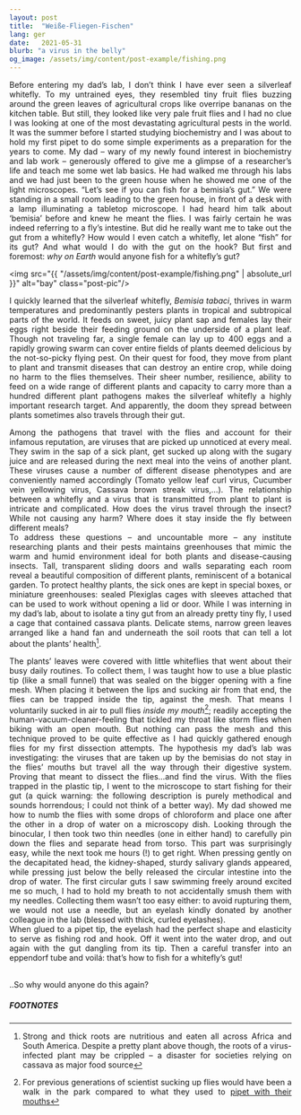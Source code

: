 ```yaml
---
layout: post
title:  "Weiße-Fliegen-Fischen"
lang: ger
date:   2021-05-31
blurb: "a virus in the belly"
og_image: /assets/img/content/post-example/fishing.png
---
```

<style>body {text-align: justify}</style>

Before entering my dad’s lab, I don’t think I have ever seen a silverleaf whitefly. To my untrained eyes, they resembled tiny fruit flies buzzing around the green leaves of agricultural crops like overripe bananas on the kitchen table. But still, they looked like very pale fruit flies and I had no clue I was looking at one of the most devastating agricultural pests in the world. It was the summer before I started studying biochemistry and I was about to hold my first pipet to do some simple experiments as a preparation for the years to come. My dad – wary of my newly found interest in biochemistry and lab work – generously offered to give me a glimpse of a researcher’s life and teach me some wet lab basics. He had walked me through his labs and we had just been to the green house when he showed me one of the light microscopes. “Let’s see if you can fish for a bemisia’s gut.” We were standing in a small room leading to the green house, in front of a desk with a lamp illuminating a tabletop microscope. I had heard him talk about ‘bemisia’ before and knew he meant the flies. I was fairly certain he was indeed referring to a fly’s intestine. But did he really want me to take out the gut from a whitefly? How would I even catch a whitefly, let alone “fish” for its gut? And what would I do with the gut on the hook? But first and foremost: *why on Earth* would anyone fish for a whitefly’s gut?

<img src="{{ "/assets/img/content/post-example/fishing.png" | absolute_url }}" alt="bay" class="post-pic"/>

I quickly learned that the silverleaf whitefly, *Bemisia tabaci*, thrives in warm temperatures and predominantly pesters plants in tropical and subtropical parts of the world. It feeds on sweet, juicy plant sap and females lay their eggs right beside their feeding ground on the underside of a plant leaf. Though not traveling far, a single female can lay up to 400 eggs and a rapidly growing swarm can cover entire fields of plants deemed delicious by the not-so-picky flying pest. On their quest for food, they move from plant to plant and transmit diseases that can destroy an entire crop, while doing no harm to the flies themselves. Their sheer number, resilience, ability to feed on a wide range of different plants and capacity to carry more than a hundred different plant pathogens makes the silverleaf whitefly a highly important research target. And apparently, the doom they spread between plants sometimes also travels through their gut.

Among the pathogens that travel with the flies and account for their infamous reputation, are viruses that are picked up unnoticed at every meal. They swim in the sap of a sick plant, get sucked up along with the sugary juice and are released during the next meal into the veins of another plant. These viruses cause a number of different disease phenotypes and are conveniently named accordingly (Tomato yellow leaf curl virus, Cucumber vein yellowing virus, Cassava brown streak virus,…). The relationship between a whitefly and a virus that is transmitted from plant to plant is intricate and complicated. How does the virus travel through the insect? While not causing any harm? Where does it stay inside the fly between different meals?   
To address these questions – and uncountable more – any institute researching plants and their pests maintains greenhouses that mimic the warm and humid environment ideal for both plants and disease-causing insects. Tall, transparent sliding doors and walls separating each room reveal a beautiful composition of different plants, reminiscent of a botanical garden. To protect healthy plants, the sick ones are kept in special boxes, or miniature greenhouses: sealed Plexiglas cages with sleeves attached that can be used to work without opening a lid or door. While I was interning in my dad’s lab, about to isolate a tiny gut from an already pretty tiny fly, I used a cage that contained cassava plants. Delicate stems, narrow green leaves arranged like a hand fan and underneath the soil roots that can tell a lot about the plants’ health[^1]. 

The plants’ leaves were covered with little whiteflies that went about their busy daily routines. To collect them, I was taught how to use a blue plastic tip (like a small funnel) that was sealed on the bigger opening with a fine mesh. When placing it between the lips and sucking air from that end, the flies can be trapped inside the tip, against the mesh. That means I voluntarily sucked in air to pull flies *inside my mouth*[^2]; readily accepting the human-vacuum-cleaner-feeling that tickled my throat like storm flies when biking with an open mouth. But nothing can pass the mesh and this technique proved to be quite effective as I had quickly gathered enough flies for my first dissection attempts. The hypothesis my dad’s lab was investigating: the viruses that are taken up by the bemisias do not stay in the flies’ mouths but travel all the way through their digestive system. Proving that meant to dissect the flies…and find the virus. 
With the flies trapped in the plastic tip, I went to the microscope to start fishing for their gut (a quick warning: the following description is purely methodical and sounds horrendous; I could not think of a better way). My dad showed me how to numb the flies with some drops of chloroform and place one after the other in a drop of water on a microscopy dish. Looking through the binocular, I then took two thin needles (one in either hand) to carefully pin down the flies and separate head from torso. This part was surprisingly easy, while the next took me hours (!) to get right. When pressing gently on the decapitated head, the kidney-shaped, sturdy salivary glands appeared, while pressing just below the belly released the circular intestine into the drop of water. The first circular guts I saw swimming freely around excited me so much, I had to hold my breath to not accidentally smush them with my needles. Collecting them wasn’t too easy either: to avoid rupturing them, we would not use a needle, but an eyelash kindly donated by another colleague in the lab (blessed with thick, curled eyelashes). 
<br />
When glued to a pipet tip, the eyelash had the perfect shape and elasticity to serve as fishing rod and hook. Off it went into the water drop, and out again with the gut dangling from its tip. Then a careful transfer into an eppendorf tube and voilá: that’s how to fish for a whitefly’s gut!

<br />
..So why would anyone do this again?




##### FOOTNOTES

[^1]: Strong and thick roots are nutritious and eaten all across Africa and South America. Despite a pretty plant above though, the roots of a virus-infected plant may be crippled – a disaster for societies relying on cassava as major food source
[^2]: For previous generations of scientist sucking up flies would have been a walk in the park compared to what they used to [pipet with their mouths](https://bodyhorrors.wordpress.com/2013/03/20/mouth_pipetting/)


